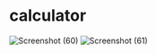 # calculator

![Screenshot (60)](https://user-images.githubusercontent.com/106268239/210127127-408a181a-c31c-4db7-b154-41d79e8c765b.png)
![Screenshot (61)](https://user-images.githubusercontent.com/106268239/210127132-19e1eeda-d5e1-46ae-ae14-1bb4d659daa9.png)
